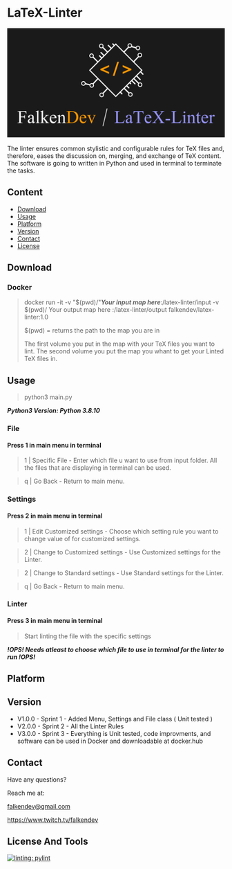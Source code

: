 # LaTeX-Linter

![falken](https://github.com/FalkenDev/LaTeX-Linter/blob/main/linter.png?raw=true)

The linter ensures common stylistic and configurable rules for TeX files and, therefore, eases the discussion on, merging, and exchange of TeX content. The software is going to written in Python and used in terminal to terminate the tasks.

## Content
- [Download](#download)
- [Usage](#usage)
- [Platform](#platform)
- [Version](#version)
- [Contact](#contact)
- [License](#license)
## Download
### Docker
>
> docker run -it -v "$(pwd)/"***Your input map here***:/latex-linter/input -v $(pwd)/ Your output map here :/latex-linter/output falkendev/latex-linter:1.0
>
> $(pwd) = returns the path to the map you are in
>
> The first volume you put in the map with your TeX files you want to lint.
> The second volume you put the map you whant to get your Linted TeX files in.
>

## Usage
> python3 main.py


***Python3 Version: Python 3.8.10***
### File
#### Press 1 in main menu in terminal


> 1 | Specific File - Enter which file u want to use from input folder. All the files that are displaying in terminal can be used.


> q | Go Back - Return to main menu.
### Settings
#### Press 2 in main menu in terminal


> 1 | Edit Customized settings - Choose which setting rule you want to change value of for customized settings.


> 2 | Change to Customized settings - Use Customized settings for the Linter.


> 2 | Change to Standard settings - Use Standard settings for the Linter.


> q | Go Back - Return to main menu.
### Linter
#### Press 3 in main menu in terminal


> Start linting the file with the specific settings


***!OPS! Needs atleast to choose which file to use in terminal for the linter to run !OPS!***
## Platform
## Version

- V1.0.0 - Sprint 1 - Added Menu, Settings and File class ( Unit tested )
- V2.0.0 - Sprint 2 - All the Linter Rules
- V3.0.0 - Sprint 3 - Everything is Unit tested, code improvments, and software can be used in Docker and downloadable at docker.hub

## Contact
Have any questions?


Reach me at:


<falkendev@gmail.com>


<https://www.twitch.tv/falkendev>
## License And Tools
[![linting: pylint](https://img.shields.io/badge/linting-pylint-yellowgreen)](https://github.com/PyCQA/pylint)
